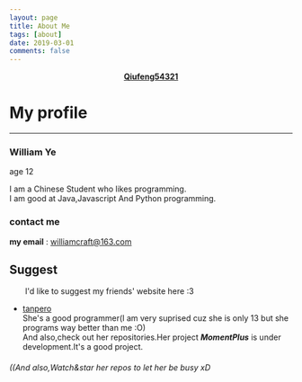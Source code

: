 ```yaml
---
layout: page
title: About Me
tags: [about]
date: 2019-03-01
comments: false
---
```

    
<center><a href="http://taylantatli.github.io/Moon"><b>Qiufeng54321</b></a> </center>

# My profile
--------
### **William Ye**  
age 12  
  
I am a Chinese Student who likes programming.  
I am good at Java,Javascript And Python programming.  
### contact me
**my email** : <williamcraft@163.com>  


## Suggest  
&emsp;&emsp;I'd like to suggest my friends' website here :3  
+ [tanpero](https://tanpero.github.io)  
She's a good programmer(I am very suprised cuz she is only 13 but she programs way better than me :O)  
And also,check out her repositories.Her project ***MomentPlus*** is under development.It's a good project.  
###### ((And also,Watch&star her repos to let her be busy xD

